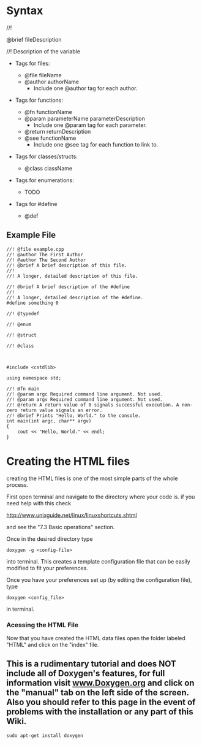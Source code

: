 # Syntax #

//!

@brief fileDescription

//! Description of the variable

  * Tags for files:
    * @file fileName
    * @author authorName
      * Include one @author tag for each author.

  * Tags for functions:
    * @fn functionName
    * @param parameterName parameterDescription
      * Include one @param tag for each parameter.
    * @return returnDescription
    * @see functionName
      * Include one @see tag for each function to link to.

  * Tags for classes/structs:
    * @class className

  * Tags for enumerations:
    * TODO

  * Tags for #define
    * @def

## Example File ##
```
//! @file example.cpp
//! @author The First Author
//! @author The Second Author
//! @brief A brief description of this file.
//!
//! A longer, detailed description of this file.

//! @brief A brief description of the #define
//!
//! A longer, detailed description of the #define.
#define something 0

//! @typedef

//! @enum

//! @struct

//! @class



#include <cstdlib>

using namespace std;

//! @fn main
//! @param argc Required command line argument. Not used.
//! @param argv Required command line argument. Not used.
//! @return A return value of 0 signals successful execution. A non-zero return value signals an error.
//! @brief Prints "Hello, World." to the console.
int main(int argc, char** argv)
{
    cout << "Hello, World." << endl;
}
```


# Creating the HTML files #
creating the HTML files is  one of the most simple parts of the whole process.

First open terminal and navigate to the directory where your code is. if you need help with this check

http://www.unixguide.net/linux/linuxshortcuts.shtml

and see the "7.3 Basic operations" section.

Once in the desired directory type
```
doxygen -g <config-file>
```
into terminal. This creates a template configuration file that can be easily modified to fit your preferences.

Once you have your preferences set up (by editing the configuration file),
type
```
doxygen <config_file>
```
in terminal.

### Acessing the HTML File ###
Now that you have created the HTML data files open the folder labeled "HTML" and click on the "index" file.



## This is a rudimentary tutorial and does NOT include all of Doxygen's features, for full information visit www.Doxygen.org and click on the "manual" tab on the left side of the screen. Also you should refer to this page in the event of problems with the installation or any part of this Wiki. ##


```
sudo apt-get install doxygen
```